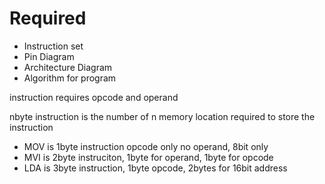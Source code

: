# Required
- Instruction set
- Pin Diagram
- Architecture Diagram
- Algorithm for program

instruction requires opcode and operand

nbyte instruction is the number of n memory location required to store the instruction

- MOV is 1byte instruction opcode only no operand, 8bit only
- MVI is 2byte instruciton, 1byte for operand, 1byte for opcode
- LDA is 3byte instruction, 1byte opcode, 2bytes for 16bit address
